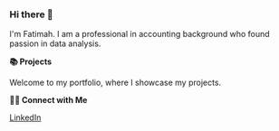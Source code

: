 ### Hi there 👋

I'm Fatimah. I am a professional in accounting background who found passion in data analysis.

**📚 Projects**

Welcome to my portfolio, where I showcase my projects.

**👋🏻 Connect with Me**

[LinkedIn]([url](https://www.linkedin.com/in/fatimahsakinah/)https://www.linkedin.com/in/fatimahsakinah/)
